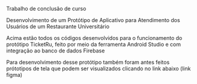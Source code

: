 Trabalho de conclusão de curso

Desenvolvimento de um Protótipo de Aplicativo para Atendimento dos Usuários de um Restaurante Universitário

Acima estão todos os códigos desenvolvidos para o funcionamento do protótipo TicketRu, feito por meio da ferramenta Android Studio e com integração ao banco de dados Firebase

Para desenvolvimento desse protótipo também foram antes feitos prótotipos de tela que podem ser visualizados clicando no link abaixo
(link figma)
